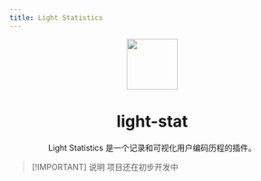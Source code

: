 ```yaml
---
title: Light Statistics
---
```


<div align="center" >
    <img src="/projects/light-stat/light-stat.png" width="90px" height="90px"/>
    <h1 align="center">light-stat</h1>
    <p>Light Statistics 是一个记录和可视化用户编码历程的插件。</p>
</div>

> [!IMPORTANT] 说明
> 项目还在初步开发中